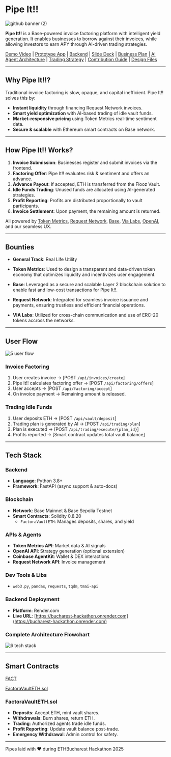 # Pipe It!!

![github banner (2)](https://github.com/user-attachments/assets/e90f4b31-4cd4-4591-98ae-cd4958a40cda)

**Pipe It!!** is a Base-powered invoice factoring platform with intelligent yield generation. It enables businesses to borrow against their invoices, while allowing investors to earn APY through AI-driven trading strategies.

[Demo Video]() | [Prototype App]() | [Backend](https://bucharest-hackathon.onrender.com) | [Slide Deck]() | [Business Plan]() | [AI Agent Architecture]() | [Trading Strategy]() | [Contribution Guide]() | [Design Files]()

---

## Why Pipe It!!?

Traditional invoice factoring is slow, opaque, and capital inefficient. Pipe It!! solves this by:

- **Instant liquidity** through financing Request Network invoices.
- **Smart yield optimization** with AI-based trading of idle vault funds.
- **Market-responsive pricing** using Token Metrics real-time sentiment data.
- **Secure & scalable** with Ethereum smart contracts on Base network.

---

## How Pipe It!! Works?

1. **Invoice Submission**: Businesses register and submit invoices via the frontend.
2. **Factoring Offer**: Pipe It!! evaluates risk & sentiment and offers an advance.
3. **Advance Payout**: If accepted, ETH is transferred from the Flooz Vault.
4. **Idle Funds Trading**: Unused funds are allocated using AI-generated strategies.
5. **Profit Reporting**: Profits are distributed proportionally to vault participants.
6. **Invoice Settlement**: Upon payment, the remaining amount is returned.

All powered by [Token Metrics](https://www.tokenmetrics.com/), [Request Network](https://request.network/), [Base](http://base.org/), [Via Labs](https://vialabs.io/), [OpenAI](https://openai.com/), and our seamless UX.

---

## Bounties

- **General Track**: Real Life Utility

- **Token Metrics**: Used to design a transparent and data-driven token economy that optimizes liquidity and incentivizes user engagement.

- **Base**: Leveraged as a secure and scalable Layer 2 blockchain solution to enable fast and low-cost transactions for Pipe It!!.

- **Request Network**: Integrated for seamless invoice issuance and payments, ensuring trustless and efficient financial operations.

- **VIA Labs**: Utilized for cross-chain communication and use of ERC-20 tokens accross the networks.

---

## User Flow

![5  user flow](https://github.com/user-attachments/assets/8a5deee7-26fb-4f31-9ef9-26e5fe070309)

### Invoice Factoring
1. User creates invoice → [POST `/api/invoices/create`]
2. Pipe It!! calculates factoring offer → [POST `/api/factoring/offers`]
3. User accepts → [POST `/api/factoring/accept`]
4. On invoice payment → Remaining amount is released.

### Trading Idle Funds
1. User deposits ETH → [POST `/api/vault/deposit`]
2. Trading plan is generated by AI → [POST `/api/trading/plan`]
3. Plan is executed → [POST `/api/trading/execute/{plan_id}`]
4. Profits reported → [Smart contract updates total vault balance]

---

## Tech Stack

### Backend
- **Language**: Python 3.8+
- **Framework**: FastAPI (async support & auto-docs)

### Blockchain
- **Network**: Base Mainnet & Base Sepolia Testnet
- **Smart Contracts**: Solidity 0.8.20
  - `FactoraVaultETH`: Manages deposits, shares, and yield

### APIs & Agents
- **Token Metrics API**: Market data & AI signals
- **OpenAI API**: Strategy generation (optional extension)
- **Coinbase AgentKit**: Wallet & DEX interactions
- **Request Network API**: Invoice management

### Dev Tools & Libs
- `web3.py`, `pandas`, `requests`, `tqdm`, `tmai-api`

### Backend Deployment
- **Platform**: Render.com  
- **Live URL**: [https://bucharest-hackathon.onrender.com](https://bucharest-hackathon.onrender.com)

### Complete Architecture Flowchart

![6  tech stack](https://github.com/user-attachments/assets/2365f07b-e54e-41c1-8dd8-7cd0c110e2d6)

---

## Smart Contracts

[FACT](https://sepolia.basescan.org/address/0xfa79c996dee0b76d3a59fbf50cefeebfd8504256)

[FactoraVaultETH.sol](https://github.com/MihRazvan/bucharest_hackathon/blob/main/backend/factora-contracts/src/FactoraVaultETH.sol)

### FactoraVaultETH.sol
- **Deposits**: Accept ETH, mint vault shares.
- **Withdrawals**: Burn shares, return ETH.
- **Trading**: Authorized agents trade idle funds.
- **Profit Reporting**: Update vault balance post-trade.
- **Emergency Withdrawal**: Admin control for safety.

---

Pipes laid with ♥ during ETHBucharest Hackathon 2025
